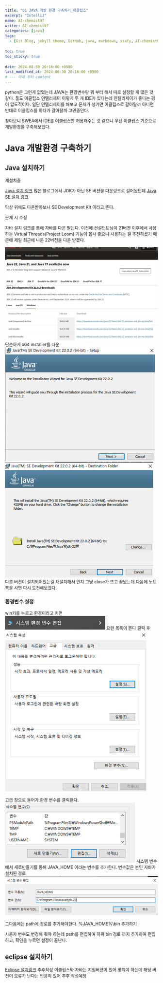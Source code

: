 ```yaml
---
title: "01 JAVA 개발 환경 구축하기_이클립스"
excerpt: "IntelliJ"
name: AI-chemist97
writer: AI-chemist97
categories: [java]
tags:
  - [Git Blog, jekyll theme, Github, java, markdown, ssafy, AI-chemist97]

toc: true
toc_sticky: true

date: 2024-08-30 20:16:00 +0900
last_modified_at: 2024-08-30 20:16:00 +0900
# --- 아래 부터 content
---
```

python은 그런게 없었는데 JAVA는 환경변수랑 뭐 부터 해서 따로 설정할 게 많은 것 같다. 툴도 이클립스 인텔리제이 이렇게 두 개 IDE가 있다는데 인텔리제이가 좋다는 평이 압도적이다. 일단 인텔리제이를 해보고 문제가 생기면 이클립스로 갈아탈까 아니면 반대로 이클립스를 하다가 갈아탈까 고민중인다.

찾아보니 SWEA에서 IDE를 이클립스만 허용해주는 것 같으니 우선 이클립스 기준으로 개발환경을 구축해보겠다.

# Java 개발환경 구축하기
## Java 설치하기
재설치중

[Java 설치 링크](https://www.oracle.com/java/technologies/downloads/)
많은 블로그에서 JDK가 아닌 SE 버젼을 다운링크로 걸어놨던데
[Java SE 설치 링크](https://www.oracle.com/kr/java/technologies/javase/javase8-archive-downloads.html)

막상 위에도 다운받아보니 SE Development Kit 이라고 뜬다.
<!-- 사실 아직 초기 단계라 차이를 잘 모르겠지만 JDK는 개발자 툴이고 Java SE를 포함한다는 정보를 여럿 보았기 때문에 우선 JDK로 다운로드한다.  -->
문제 시 수정


자바 설치 링크를 통해 자바를 다운 받는다. 이전에 컨설턴트님이 21버젼 이후에서 사용하는 Virtual Threads(Project Loom) 기능이 몹시 좋으니 사용하는 걸 추천하셨기 때문에 제일 최근에 나온 22버전을 다운 받겠다.

![alt text](../assets/img/240830/01_JAVA환경구축하기.png)
단순하게 x64 installer를 다운
![alt text](../assets/img/240830/02_JAVA환경구축하기.png)
![alt text](../assets/img/240830/03_JAVA환경구축하기.png)
다른 버젼이 설치되어있는걸 재설치해서 인지 그냥 close가 뜨고 끝났는데 다음에 노트북을 사면 다시 도전해보겠다.

### 환경변수 설정
win키를 누르고 환경이라고 치면 
![alt text](../assets/img/240830/04_JAVA환경구축하기.png)
요런 목록이 뜬다 클릭 후 
![alt text](../assets/img/240830/05_JAVA환경구축하기.png)

고급 창으로 들어가 환경 변수를 클릭한다.
![alt text](../assets/img/240830/06_JAVA환경구축하기.png)
시스템 변수에서 새로만들기를 통해 JAVA_HOME 이라는 변수를 추가한다. 변수값은 본인 자바가 설치된 경로
![alt text](../assets/img/240830/07_JAVA환경구축하기.png)

그다음에는 path에 경로를 추가해야한다.
%JAVA_HOME%\bin
추가하기

사용자 변수도 변경해 줘야 하는데 path를 편집하여 
하위 bin 경로 까지 추가하여 편집하고,
확인을 누르면 설정이 끝난다.


## eclipse 설치하기
[Eclipse 설치링크](https://www.eclipse.org/downloads/)
추후작성
이클립스와 자바는 지원버젼이 있어 맞춰야 하는데 해당 버전이 오류가 난다는 반응이 있어 추후 작성예정